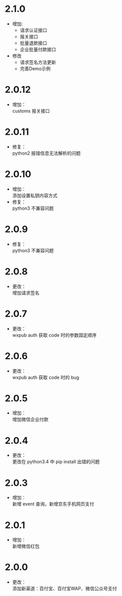 # 2.1.0
* 增加:
    - 请求认证接口  
    - 报关接口  
    - 批量退款接口  
    - 企业批量付款接口
* 修改
    - 请求签名方法更新
    - 完善Demo示例

# 2.0.12
* 增加：  
customs 报关接口

# 2.0.11
* 修复：  
python2 报错信息无法解析的问题

# 2.0.10
* 增加：  
添加设置私钥内容方式
* 修复：  
python3 不兼容问题

# 2.0.9
* 修复：  
python3 不兼容问题

# 2.0.8
* 更改：  
增加请求签名

# 2.0.7
* 更改：  
wxpub auth 获取 code 时的参数固定顺序

# 2.0.6
* 更改：  
wxpub auth 获取 code 时的 bug

# 2.0.5
* 增加：  
增加微信企业付款

# 2.0.4
* 更改：  
更改在 python3.4 中 pip install 出错的问题

# 2.0.3
* 增加：  
新增 event 查询，新增京东手机网页支付

# 2.0.1
* 增加：  
新增微信红包

# 2.0.0
* 更改：  
添加新渠道：百付宝、百付宝WAP、微信公众号支付
